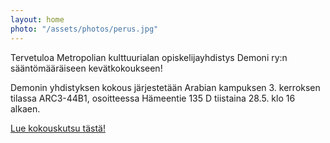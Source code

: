 ```yaml
---
layout: home
photo: "/assets/photos/perus.jpg"
---
```


Tervetuloa Metropolian kulttuurialan opiskelijayhdistys Demoni ry:n sääntömääräiseen kevätkokoukseen!

Demonin yhdistyksen kokous järjestetään Arabian kampuksen 3. kerroksen tilassa ARC3-44B1, osoitteessa Hämeentie 135 D tiistaina 28.5. klo 16 alkaen.

[Lue kokouskutsu tästä!](/kutsu-kevatkokoukseen-2019/)
